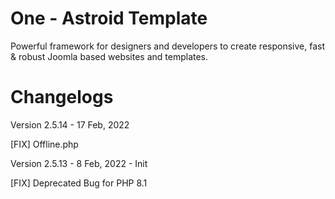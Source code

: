 # One - Astroid Template
Powerful framework for designers and developers to create responsive, fast &amp; robust Joomla based websites and templates.

# Changelogs

Version 2.5.14 - 17 Feb, 2022

[FIX] Offline.php


Version 2.5.13 - 8 Feb, 2022 - Init

[FIX] Deprecated Bug for PHP 8.1
